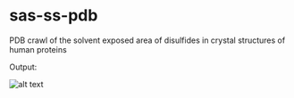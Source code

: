 # sas-ss-pdb
PDB crawl of the solvent exposed area of disulfides in crystal structures of human proteins 

Output:

![alt text](https://user-images.githubusercontent.com/42656516/49046098-fdce0980-f1a0-11e8-85ec-e4060dcd7995.png)
